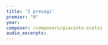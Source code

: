 ```yaml
---
title: 'I presagi'
premier: "0"
year: 
composer: /composers/giacinto-scelsi
audio_excerpts: 
---
```

